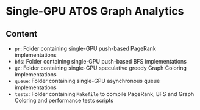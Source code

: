 # Single-GPU ATOS Graph Analytics
## Content
* `pr`: Folder containing single-GPU push-based PageRank implementations
* `bfs`: Folder containing single-GPU push-based BFS implementations 
* `gc`: Folder containing single-GPU speculative greedy Graph Coloring implementations 
* `queue`: Folder containing single-GPU asynchronous queue implementations 
* `tests`: Folder containing `Makefile` to compile PageRank, BFS and Graph Coloring and performance tests scripts